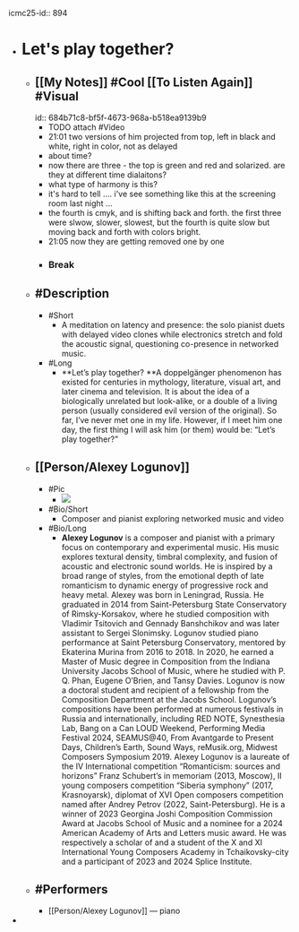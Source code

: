 icmc25-id:: 894

- # Let's play together?
	- ## [[My Notes]] #Cool [[To Listen Again]] #Visual
	  id:: 684b71c8-bf5f-4673-968a-b518ea9139b9
		- TODO attach #Video
		- 21:01 two versions of him projected from top, left in black and white, right in color, not as delayed
		- about time?
		- now there are three - the top is green and red and solarized. are they at different time dialaitons?
		- what type of harmony is this?
		- it's hard to tell .... i've see something like this at the screening room last night ...
		- the fourth is cmyk, and is shifting back and forth. the first three were slwow, slower, slowest, but the fourth is quite slow but moving back and forth with colors bright.
		- 21:05 now they are getting removed one by one
		- ### Break
	- ## #Description
		- #Short
			- A meditation on latency and presence: the solo pianist duets with delayed video clones while electronics stretch and fold the acoustic signal, questioning co-presence in networked music.
		- #Long
			- **Let’s play together? **A doppelgänger phenomenon has existed for centuries in mythology, literature, visual art, and later cinema and television. It is about the idea of a biologically unrelated but look-alike, or a double of a living person (usually considered evil version of the original). So far, I’ve never met one in my life. However, if I meet him one day, the first thing I will ask him (or them) would be: “Let’s play together?”
	- ## [[Person/Alexey Logunov]]
		- #Pic
			- ![](https://icmc2025.sites.northeastern.edu/files/2025/06/894-Alexey-Logunov-221x300.jpg)
		- #Bio/Short
			- Composer and pianist exploring networked music and video
		- #Bio/Long
			- **Alexey Logunov** is a composer and pianist with a primary focus on contemporary and experimental music. His music explores textural density, timbral complexity, and fusion of acoustic and electronic sound worlds. He is inspired by a broad range of styles, from the emotional depth of late romanticism to dynamic energy of progressive rock and heavy metal. Alexey was born in Leningrad, Russia. He graduated in 2014 from Saint-Petersburg State Conservatory of Rimsky-Korsakov, where he studied composition with Vladimir Tsitovich and Gennady Banshchikov and was later assistant to Sergei Slonimsky. Logunov studied piano performance at Saint Petersburg Conservatory, mentored by Ekaterina Murina from 2016 to 2018. In 2020, he earned a Master of Music degree in Composition from the Indiana University Jacobs School of Music, where he studied with P. Q. Phan, Eugene O’Brien, and Tansy Davies. Logunov is now a doctoral student and recipient of a fellowship from the Composition Department at the Jacobs School. Logunov’s compositions have been performed at numerous festivals in Russia and internationally, including RED NOTE, Synesthesia Lab, Bang on a Can LOUD Weekend, Performing Media Festival 2024, SEAMUS@40, From Avantgarde to Present Days, Children’s Earth, Sound Ways, reMusik.org, Midwest Composers Symposium 2019. Alexey Logunov is a laureate of the IV International competition “Romanticism: sources and horizons” Franz Schubert’s in memoriam (2013, Moscow), II young composers competition “Siberia symphony” (2017, Krasnoyarsk), diplomat of XVI Open composers competition named after Andrey Petrov (2022, Saint-Petersburg). He is a winner of 2023 Georgina Joshi Composition Commission Award at Jacobs School of Music and a nominee for a 2024 American Academy of Arts and Letters music award. He was respectively a scholar of and a student of the X and XI International Young Composers Academy in Tchaikovsky-city and a participant of 2023 and 2024 Splice Institute.
	- ## #Performers
		- [[Person/Alexey Logunov]] — piano
-